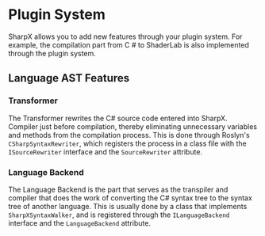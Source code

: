 # Plugin System

SharpX allows you to add new features through your plugin system.
For example, the compilation part from C # to ShaderLab is also implemented through the plugin system.

## Language AST Features

### Transformer

The Transformer rewrites the C# source code entered into SharpX. Compiler just before compilation, thereby eliminating unnecessary variables and methods from the compilation process.
This is done through Roslyn's `CSharpSyntaxRewriter`, which registers the process in a class file with the `ISourceRewriter` interface and the `SourceRewriter` attribute.

### Language Backend

The Language Backend is the part that serves as the transpiler and compiler that does the work of converting the C# syntax tree to the syntax tree of another language.
This is usually done by a class that implements `SharpXSyntaxWalker`, and is registered through the `ILanguageBackend` interface and the `LanguageBackend` attribute.

